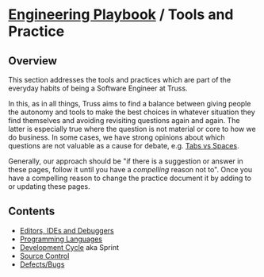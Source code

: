 # [Engineering Playbook](../README.md) / Tools and Practice

## Overview

This section addresses the tools and practices which are part of the everyday habits of being a Software Engineer at Truss.

In this, as in all things, Truss aims to find a balance between giving people the autonomy and tools to make the best choices in whatever situation they find themselves and avoiding revisiting questions again and again. The latter is especially true where the question is not material or core to how we do business. In some cases, we have strong opinions about which questions are not valuable as a cause for debate, e.g. [Tabs vs Spaces](https://truss.works/blog/2017/11/3/tabs-vs-spaces-a-tale-of-asking-the-wrong-questions).

Generally, our approach should be "if there is a suggestion or answer in these pages, follow it until you have a *compelling* reason not to". Once you have a compelling reason to change the practice document it by adding to or updating these pages.

## Contents

* [Editors, IDEs and Debuggers](./eid/README.md)
* [Programming Languages](./languages/README.md)
* [Development Cycle](./cycle/README.md) aka Sprint
* [Source Control](./vcs/README.md)
* [Defects/Bugs](./bugs/README.md)